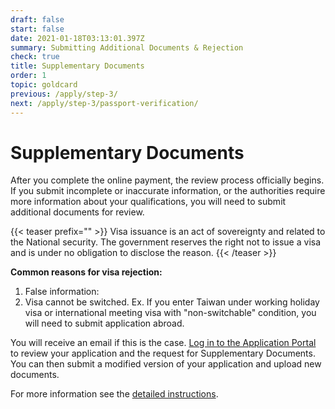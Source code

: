 ```yaml
---
draft: false
start: false
date: 2021-01-18T03:13:01.397Z
summary: Submitting Additional Documents & Rejection
check: true
title: Supplementary Documents
order: 1
topic: goldcard
previous: /apply/step-3/
next: /apply/step-3/passport-verification/
---
```

# Supplementary Documents

After you complete the online payment, the review process officially begins. If you submit incomplete or inaccurate information, or the authorities require more information about your qualifications, you will need to submit additional documents for review.

{{< teaser prefix="" >}}
Visa issuance is an act of sovereignty and related to the National security. The government reserves the right not to issue a visa and is under no obligation to disclose the reason.
{{< /teaser >}}

**Common reasons for visa rejection:**

1. False information:
2. Visa cannot be switched. Ex. If you enter Taiwan under working holiday visa or international meeting visa with "non-switchable" condition, you will need to submit application abroad.

You will receive an email if this is the case. [Log in to the Application Portal](https://coa.immigration.gov.tw/coa-frontend/four-in-one/entry/golden-card) to review your application and the request for Supplementary Documents. You can then submit a modified version of your application and upload new documents.

For more information see the [detailed instructions](/en/application/#submitting-additional-documents--rejection).